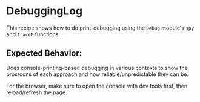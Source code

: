 # DebuggingLog

This recipe shows how to do print-debugging using the `Debug` module's `spy` and `traceM` functions.

## Expected Behavior:

Does console-printing-based debugging in various contexts to show the pros/cons of each approach and how reliable/unpredictable they can be.

For the browser, make sure to open the console with dev tools first, then reload/refresh the page.
